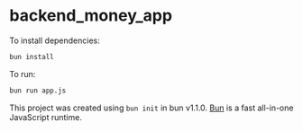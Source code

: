 # backend_money_app

To install dependencies:

```bash
bun install
```

To run:

```bash
bun run app.js
```

This project was created using `bun init` in bun v1.1.0. [Bun](https://bun.sh) is a fast all-in-one JavaScript runtime.
